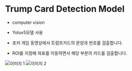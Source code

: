 # Trump Card Detection Model

* computer vision

* Yoluv5모델 사용

* 포커 게임 동영상에서 트럼프카드의 문양과 번호를 검출합니다.

* ROI를 지정해 좌표를 이동하면서 해당 부분의 카드를 검출합니다.


![이미지 1](https://user-images.githubusercontent.com/89687499/222896832-2de716dd-992c-4534-93ac-ca0955bda2e4.png)
![이미지 2](https://user-images.githubusercontent.com/89687499/222896835-d50f063d-3fc0-49e4-8bdc-5db75a45d470.png)

